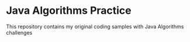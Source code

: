 # Java Algorithms Practice

This repository contains my original coding samples with Java Algorithms challenges
